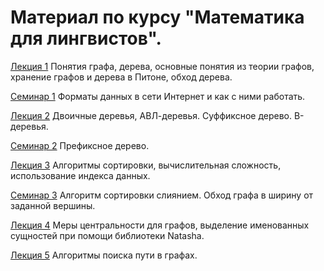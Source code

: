# Материал по курсу "Математика для лингвистов".

[Лекция 1](https://github.com/math4linguists/stuff/blob/master/Lecture_1_Graph_and_Tree_Basics_20200905.ipynb) Понятия графа, дерева, основные понятия из теории графов, хранение графов и дерева в Питоне, обход дерева.

[Семинар 1](https://github.com/math4linguists/stuff/blob/master/seminars/sem1.ipynb) Форматы данных в сети Интернет и как с ними работать.

[Лекция 2](https://github.com/math4linguists/stuff/blob/master/Lecture_2_Data_Structures_20200911.ipynb) Двоичные деревья, АВЛ-деревья. Суффиксное дерево. В-деревья.

[Семинар 2](https://github.com/math4linguists/stuff/blob/master/seminars/Seminar_Klyshinsky_20200911.ipynb) Префиксное дерево.

[Лекция 3](https://github.com/math4linguists/stuff/blob/master/Lecture_3_Sorting_Complexity_20200918.ipynb) Алгоритмы сортировки, вычислительная сложность, использование индекса данных.

[Семинар 3](https://github.com/math4linguists/stuff/blob/master/seminars/Seminar_Klyshinsky_20200918.ipynb) Алгоритм сортировки слиянием. Обход графа в ширину от заданной вершины.

[Лекция 4](https://github.com/math4linguists/stuff/blob/master/Lecture_4_Betweenness_20200925.ipynb) Меры центральности для графов, выделение именованных сущностей при помощи библиотеки Natasha.

[Лекция 5](https://github.com/math4linguists/stuff/blob/master/Lecture_5_Search_in_Graph_20201002.ipynb) Алгоритмы поиска пути в графах.
